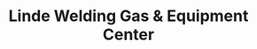 ---
title: "Linde Welding Gas & Equipment Center"
url: /terre-haute/linde-welding-gas-and-equipment-center/
shop: trade
---